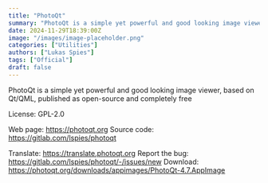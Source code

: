 ```yaml
---
title: "PhotoQt"
summary: "PhotoQt is a simple yet powerful and good looking image viewer, based on Qt/QML, published as open-source and completely free"
date: 2024-11-29T18:39:00Z
image: "/images/image-placeholder.png"
categories: ["Utilities"]
authors: ["Lukas Spies"]
tags: ["Official"]
draft: false
---
```


PhotoQt is a simple yet powerful and good looking image viewer, based on Qt/QML, published as open-source and completely free

License: GPL-2.0

Web page: <https://photoqt.org>
Source code: <https://gitlab.com/lspies/photoqt>

Translate: <https://translate.photoqt.org>
Report the bug: <https://gitlab.com/lspies/photoqt/-/issues/new>
Download: <https://photoqt.org/downloads/appimages/PhotoQt-4.7.AppImage>
